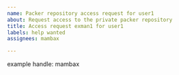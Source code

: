 ```yaml
---
name: Packer repository access request for user1
about: Request access to the private packer repository
title: Access request exman1 for user1
labels: help wanted
assignees: mambax

---
```


<State your GitHub handle>
example handle:
mambax
